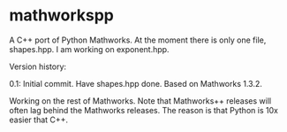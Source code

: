 mathworkspp
===========

A C++ port of Python Mathworks.  At the moment there is only one file, shapes.hpp. I am working on exponent.hpp.

Version history:

0.1: Initial commit. Have shapes.hpp done. Based on Mathworks 1.3.2.

Working on the rest of Mathworks. Note that Mathworks++ releases will often lag behind the Mathworks releases.
The reason is that Python is 10x easier that C++.